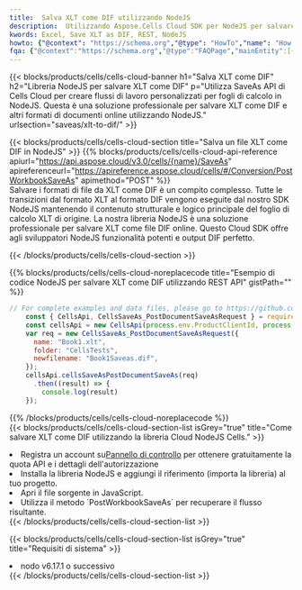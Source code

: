 ```yaml
---
title:  Salva XLT come DIF utilizzando NodeJS
description:  Utilizzando Aspose.Cells Cloud SDK per NodeJS per salvare il file in formato XLT come file in formato DIF.
kwords: Excel, Save XLT as DIF, REST, NodeJS
howto: {"@context": "https://schema.org","@type": "HowTo","name": "How to save XLT as DIF using the Cells Cloud NodeJS library.","description": "How to save XLT as DIF using the Cells Cloud NodeJS library.","image": {"@type": "ImageObject"},"url": "/nodejs/saveas/xlt-to-dif/","step": [{ "@type": "HowToStep","name": "How to save XLT as DIF using the Cells Cloud NodeJS library. step 1", "image": {"@type": "ImageObject",},"url": "/nodejs/saveas/xlt-to-dif/","text": "Register an account at <a href='https://dashboard.aspose.cloud/'>Dashboard</a> to get free API quota & authorization details",},{ "@type": "HowToStep","name": "How to save XLT as DIF using the Cells Cloud NodeJS library. step 1", "image": {"@type": "ImageObject",},"url": "/nodejs/saveas/xlt-to-dif/","text": "Install NodeJS library and add the reference (import the library) to your project.",},{ "@type": "HowToStep","name": "How to save XLT as DIF using the Cells Cloud NodeJS library. step 1", "image": {"@type": "ImageObject",},"url": "/nodejs/saveas/xlt-to-dif/","text": "Open the source file in JavaScript.",},{ "@type": "HowToStep","name": "How to save XLT as DIF using the Cells Cloud NodeJS library. step 1", "image": {"@type": "ImageObject",},"url": "/nodejs/saveas/xlt-to-dif/","text": "Use the `PostWorkbookSaveAs` method to retrieve the resulting stream.",}, ],"supply": {"@type": "HowToSupply","name": "document"},"tool": [{"@type": "HowToTool","name": "Visual Studio, Visual Studio Code, WebStorm"},{"@type": "HowToTool","name": "Aspose Cells"}],"totalTime": "PT6M"}
fqa: {"@context":"https://schema.org","@type":"FAQPage","mainEntity":[{"@type":"Question","name":"Why save file as other formats file in C# using REST API?","acceptedAnswer":{"@type":"Answer","text":"Documents are encoded in many ways, and some files may be incompatible with the software you use. To open and read such files, just save them as appropriate file formats.<br/><ol><li>Install .NET SDK and add the reference (import the library) to your project.</li><li>Open the source file in C# using REST API.</li><li>Call the PostWorkbookSaveAsRequest() method, passing an output filename with required extension.</li><li>Get the result of save as a separate file.</li></ol>"}},{"@type":"Question","name":"What file formats can I save as with your C# library?","acceptedAnswer":{"@type":"Answer","text":"We support a variety of file formats for conversion using .NET library, including XLSX, Excel, xls , PDF, CSV, HTML, Markdown, XML, PNG, JPG, TIFF, Json, TXT and many more."}},{"@type":"Question","name":"What is the maximum allowed file size for conversion using this .NET library?","acceptedAnswer":{"@type":"Answer","text":"There are no file size limits for format conversions using .NET library."}}]}
---
```

{{< blocks/products/cells/cells-cloud-banner h1="Salva XLT come DIF" h2="Libreria NodeJS per salvare XLT come DIF" p="Utilizza SaveAs API di Cells Cloud per creare flussi di lavoro personalizzati per fogli di calcolo in NodeJS. Questa è una soluzione professionale per salvare XLT come DIF e altri formati di documenti online utilizzando NodeJS." urlsection="saveas/xlt-to-dif/" >}}

{{< blocks/products/cells/cells-cloud-section title="Salva un file XLT come DIF in NodeJS" >}}
{{% blocks/products/cells/cells-cloud-api-reference apiurl="https://api.aspose.cloud/v3.0/cells/{name}/SaveAs" apireferenceurl="https://apireference.aspose.cloud/cells/#/Conversion/PostWorkbookSaveAs" apimethod="POST" %}}
<br/>
Salvare i formati di file da XLT come DIF è un compito complesso. Tutte le transizioni dal formato XLT al formato DIF vengono eseguite dal nostro SDK NodeJS mantenendo il contenuto strutturale e logico principale del foglio di calcolo XLT di origine. La nostra libreria NodeJS è una soluzione professionale per salvare XLT come file DIF online. Questo Cloud SDK offre agli sviluppatori NodeJS funzionalità potenti e output DIF perfetto.

{{< /blocks/products/cells/cells-cloud-section >}}

{{% blocks/products/cells/cells-cloud-noreplacecode title="Esempio di codice NodeJS per salvare XLT come DIF utilizzando REST API" gistPath="" %}}
  
```js
// For complete examples and data files, please go to https://github.com/aspose-cells-cloud/aspose-cells-cloud-node/
    const { CellsApi, CellsSaveAs_PostDocumentSaveAsRequest } = require("asposecellscloud");
    const cellsApi = new CellsApi(process.env.ProductClientId, process.env.ProductClientSecret);
    var req = new CellsSaveAs_PostDocumentSaveAsRequest({
      name: "Book1.xlt",
      folder: "CellsTests",
      newfilename: "Book1Saveas.dif",
    });
    cellsApi.cellsSaveAsPostDocumentSaveAs(req)
      .then((result) => {
        console.log(result)
    });
```
  
{{% /blocks/products/cells/cells-cloud-noreplacecode %}}
<br/>
{{< blocks/products/cells/cells-cloud-section-list isGrey="true" title="Come salvare XLT come DIF utilizzando la libreria Cloud NodeJS Cells." >}}
<li> Registra un account su<a href="https://dashboard.aspose.cloud/">Pannello di controllo</a> per ottenere gratuitamente la quota API e i dettagli dell'autorizzazione</li>
<li>Installa la libreria NodeJS e aggiungi il riferimento (importa la libreria) al tuo progetto.</li>
<li>Apri il file sorgente in JavaScript.</li>
<li>Utilizza il metodo `PostWorkbookSaveAs` per recuperare il flusso risultante.</li>
{{< /blocks/products/cells/cells-cloud-section-list >}}

{{< blocks/products/cells/cells-cloud-section-list isGrey="true" title="Requisiti di sistema" >}}
<li>nodo v6.17.1 o successivo</li>
{{< /blocks/products/cells/cells-cloud-section-list >}}
